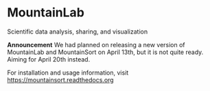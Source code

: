 # MountainLab

Scientific data analysis, sharing, and visualization

**Announcement** We had planned on releasing a new version of MountainLab and MountainSort on April 13th, but it is not quite ready. Aiming for April 20th instead.

For installation and usage information, visit https://mountainsort.readthedocs.org
